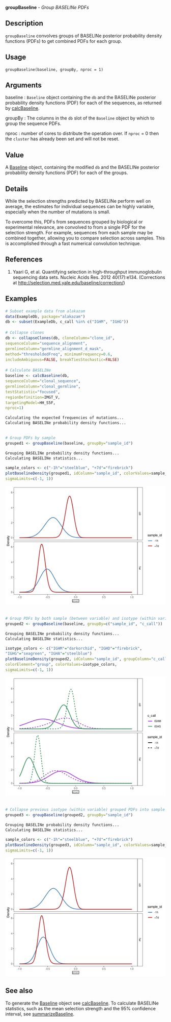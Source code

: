 **groupBaseline** - *Group BASELINe PDFs*

Description
--------------------

`groupBaseline` convolves groups of BASELINe posterior probability density 
functions (PDFs) to get combined PDFs for each group.


Usage
--------------------
```
groupBaseline(baseline, groupBy, nproc = 1)
```

Arguments
-------------------

baseline
:   `Baseline` object containing the `db` and the 
BASELINe posterior probability density functions 
(PDF) for each of the sequences, as returned by
[calcBaseline](calcBaseline.md).

groupBy
:   The columns in the `db` slot of the `Baseline`
object by which to group the sequence PDFs.

nproc
:   number of cores to distribute the operation over. If 
`nproc` = 0 then the `cluster` has already been
set and will not be reset.




Value
-------------------

A [Baseline](Baseline-class.md) object, containing the modified `db` and the BASELINe 
posterior probability density functions (PDF) for each of the groups.


Details
-------------------

While the selection strengths predicted by BASELINe perform well on average, 
the estimates for individual sequences can be highly variable, especially when the 
number of mutations is small. 

To overcome this, PDFs from sequences grouped by biological or experimental relevance,
are convolved to from a single PDF for the selection strength. For example, sequences
from each sample may be combined together, allowing you to compare selection  across 
samples. This is accomplished through a fast numerical convolution technique.


References
-------------------


1. Yaari G, et al. Quantifying selection in high-throughput immunoglobulin 
sequencing data sets. 
Nucleic Acids Res. 2012 40(17):e134. 
(Corrections at http://selection.med.yale.edu/baseline/correction/)
 



Examples
-------------------

```R
# Subset example data from alakazam
data(ExampleDb, package="alakazam")
db <- subset(ExampleDb, c_call %in% c("IGHM", "IGHG"))

# Collapse clones
db <- collapseClones(db, cloneColumn="clone_id",
sequenceColumn="sequence_alignment",
germlineColumn="germline_alignment_d_mask",
method="thresholdedFreq", minimumFrequency=0.6,
includeAmbiguous=FALSE, breakTiesStochastic=FALSE)

# Calculate BASELINe
baseline <- calcBaseline(db, 
sequenceColumn="clonal_sequence",
germlineColumn="clonal_germline", 
testStatistic="focused",
regionDefinition=IMGT_V,
targetingModel=HH_S5F,
nproc=1)

```


```
Calculating the expected frequencies of mutations...
Calculating BASELINe probability density functions...

```


```R

# Group PDFs by sample
grouped1 <- groupBaseline(baseline, groupBy="sample_id")

```


```
Grouping BASELINe probability density functions...
Calculating BASELINe statistics...

```


```R
sample_colors <- c("-1h"="steelblue", "+7d"="firebrick")
plotBaselineDensity(grouped1, idColumn="sample_id", colorValues=sample_colors, 
sigmaLimits=c(-1, 1))

```

![6](groupBaseline-6.png)

```R
 
# Group PDFs by both sample (between variable) and isotype (within variable)
grouped2 <- groupBaseline(baseline, groupBy=c("sample_id", "c_call"))

```


```
Grouping BASELINe probability density functions...
Calculating BASELINe statistics...

```


```R
isotype_colors <- c("IGHM"="darkorchid", "IGHD"="firebrick", 
"IGHG"="seagreen", "IGHA"="steelblue")
plotBaselineDensity(grouped2, idColumn="sample_id", groupColumn="c_call",
colorElement="group", colorValues=isotype_colors,
sigmaLimits=c(-1, 1))

```

![10](groupBaseline-10.png)

```R

# Collapse previous isotype (within variable) grouped PDFs into sample PDFs
grouped3 <- groupBaseline(grouped2, groupBy="sample_id")

```


```
Grouping BASELINe probability density functions...
Calculating BASELINe statistics...

```


```R
sample_colors <- c("-1h"="steelblue", "+7d"="firebrick")
plotBaselineDensity(grouped3, idColumn="sample_id", colorValues=sample_colors,
sigmaLimits=c(-1, 1))
```

![14](groupBaseline-14.png)


See also
-------------------

To generate the [Baseline](Baseline-class.md) object see [calcBaseline](calcBaseline.md).
To calculate BASELINe statistics, such as the mean selection strength
and the 95% confidence interval, see [summarizeBaseline](summarizeBaseline.md).






